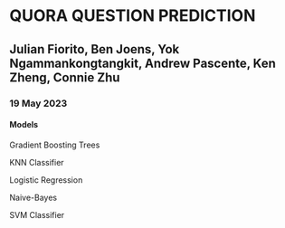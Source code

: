 # QUORA QUESTION PREDICTION

## Julian Fiorito, Ben Joens, Yok Ngammankongtangkit, Andrew Pascente, Ken Zheng, Connie Zhu

### 19 May 2023

#### Models

Gradient Boosting Trees

KNN Classifier

Logistic Regression

Naive-Bayes

SVM Classifier
